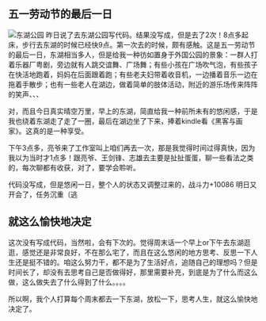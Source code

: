 五一劳动节的最后一日
---
![东湖公园](__IMG__/2014050301.jpg)
  昨日说了去东湖公园写代码。结果没写成，但是去了2次！8点多起床，步行去东湖的时候已经快9点。第一次去的时候，颇有感触。这是五一劳动节的最后一日，东湖相当多人，但是给我一种彷如置身于外国公园的景象：一群人打着乐器厂粤剧，旁边就有人跳交谊舞、广场舞；有些小孩在广场吹气泡，有些孩子在快活地跑着，妈妈在后面跟着跑；有些老夫妇带着收音机，一边播着音乐一边在拖着手散步；也有一些老人在湖边，做着简单的肢体活动，附近的游乐场传来阵阵的笑声、、、
  
  对，而且今日真实晴空万里，早上的东湖，简直给我一种前所未有的悠闲感，于是我也绕着东湖走了走了一圈，最后在湖边坐了下来，捧着kindle看《黑客与画家》。这真的是一种享受。

  下午3点多，亮爷来了工作室叫上咱们再去一次，那是我觉得时间过得真快，因为我以为当时才1点多！跟亮爷、王剑锋、志雄去主要是扯扯蛋蛋，聊一些看法之类的，每次聊都有收获，对了，要学会聆听。

  代码没写成，但是悠闲一日，整个人的状态又调整过来的，战斗力+10086 明日又开会了，任务沉重（逃

就这么愉快地决定
---
  这次没有写成代码，当然啦，会有下次的。觉得周末话一个早上or下午去东湖逛逛，感觉还是非常良好，不在那么宅了，而且在这么悠闲的地方思考、反思一下人生还是挺不错的。咱这么努力干，都不是为了生活好点，追随自己的理想吗？但是时间长了，却没有去思考自己是否做得好，那里需要补充，到底是为了什么而这么做，这么做失去了什么得到了什么。。。。

  所以啊，我个人打算每个周末都去一下东湖，放松一下，思考人生，就这么愉快地决定了。
